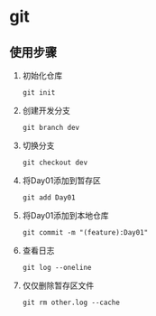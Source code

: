 # git

## 使用步骤

1. 初始化仓库

   ```shell
   git init 
   ```
  
2. 创建开发分支

    ```shell
    git branch dev
    ```

3. 切换分支

   ```shell
   git checkout dev
   ```

4. 将Day01添加到暂存区

   ```shell
   git add Day01
   ```

5. 将Day01添加到本地仓库

    ```shell
    git commit -m "(feature):Day01"
    ```

6. 查看日志

   ```shell
   git log --oneline
   ```

7. 仅仅删除暂存区文件

    ```shell
    git rm other.log --cache
    ```

